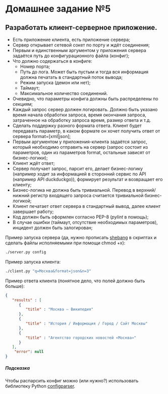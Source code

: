 # Домашнее задание №5
## Разработать клиент-серверное приложение.
- Есть приложение клиента, есть приложение сервера;
- Сервер открывает сетевой сокет по порту и ждёт соединения;
- Первым и единственным аргументом у приложения сервера задаётся путь до конфигурационного файла (конфиг); 
- Что должно содержаться в конфиге:
    - Номер порта;
    - Путь до лога. Может быть пустым и тогда вся информация должна печатать в стандартный поток вывода;
    - Режим запуска (демон или нет);
    - Таймаут;
    - Максимальное количество соединений.
- Очевидно, что параметры конфига должны быть распределены по секциям;
- Каждый запрос сервер должен логировать. Должно быть указано время начала обработки запроса, время окончания запроса, затраченное на обработку запроса время, размер ответа и т.д.
- Сделать поддержку разного формата ответа. Клиент будет передавать параметр, в каком формате он хочет получить ответ от сервера format=[xml|json];
- Первым аргументом у приложения-клиента задаётся запрос, который необходимо отправить на сервер (запрос состоит из параметров, один из параметров format, остальные зависят от бизнес-логики);
- Клиент ждёт ответ;
- Сервер получает запрос, парсит его, делает бизнес-логику (например ходит за информацией в сторонний сервис по API (например API duckduckgo)), формирует результат и возвращает его клиенту;
- Бизнес-логика не должна быть тривиальной. Перевод в верхний/нижний регистр входящего запроса считается тривиальной бизнес-логикой;
- Клиент печатает ответ сервера в стандартный вывод, далее клиент завершает работу;
- Код должен быть оформлен согласно PEP-8 (*pylint* в помощь);
- В случае ошибки (таймаут, отсутствие необходимых параметров), инцидент должен быть залогирован;


Пример запуска сервера (да, нужно прописать [shebang](https://ru.wikipedia.org/wiki/%D0%A8%D0%B5%D0%B1%D0%B0%D0%BD%D0%B3_(Unix)) в скриптах и сделать файлы исполняемыми при помощи chmod +x):

```bash
./server.py config
```

Пример запуска клиента:

```bash
./client.py "q=Москва&format=json&n=3"
```

Пример ответа клиента (понятное дело, что полей должно быть больше):
```json
{
   "results" : [
      {
         "title" : "Москва — Википедия"
      },
      {
         "title" : "История / Информация / Город / Сайт Москвы"
      },
      {
         "title" : "Агентство городских новостей «Москва»"
      }
   ],
    "error": null
}
```

##### Подсказка
Чтобы распарсить конфиг можно (или нужно?) использовать библиотеку Python [configparser](https://docs.python.org/3/library/configparser.html).